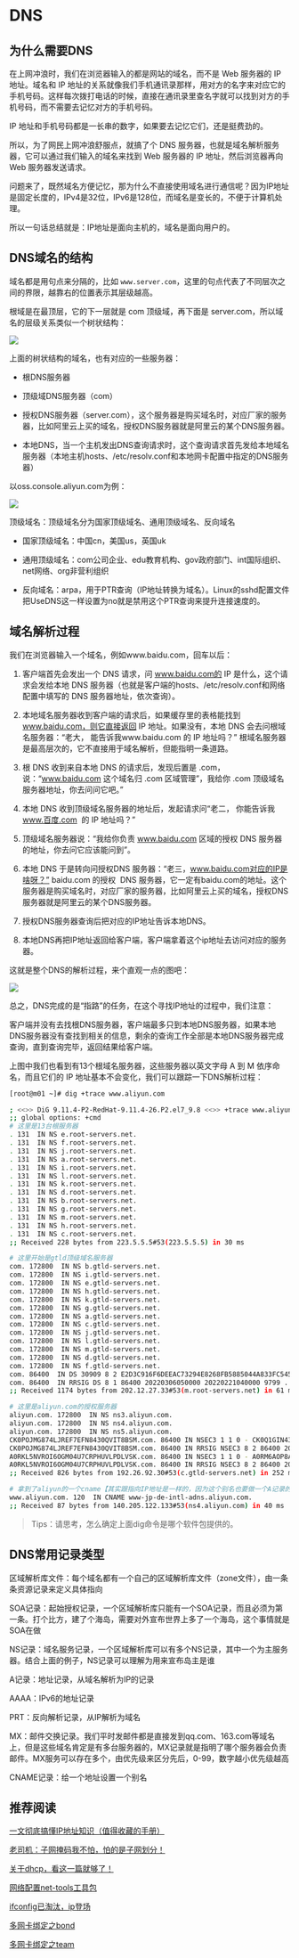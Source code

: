 # DNS

## 为什么需要DNS

在上网冲浪时，我们在浏览器输入的都是网站的域名，而不是 Web 服务器的 IP 地址。域名和 IP 地址的关系就像我们手机通讯录那样，用对方的名字来对应它的手机号码。这样每次拨打电话的时候，直接在通讯录里查名字就可以找到对方的手机号码，而不需要去记忆对方的手机号码。

IP 地址和手机号码都是一长串的数字，如果要去记忆它们，还是挺费劲的。

所以，为了网民上网冲浪舒服点，就搞了个 DNS 服务器，也就是域名解析服务器，它可以通过我们输入的域名来找到 Web 服务器的 IP 地址，然后浏览器再向 Web 服务器发送请求。

问题来了，既然域名方便记忆，那为什么不直接使用域名进行通信呢？因为IP地址是固定长度的，IPv4是32位，IPv6是128位，而域名是变长的，不便于计算机处理。

所以一句话总结就是：IP地址是面向主机的，域名是面向用户的。

## DNS域名的结构

域名都是用句点来分隔的，比如 `www.server.com`，这里的句点代表了不同层次之间的界限，越靠右的位置表示其层级越高。

根域是在最顶层，它的下一层就是 com 顶级域，再下面是 server.com，所以域名的层级关系类似一个树状结构：

![](../../\imgs\dns-1.jpg)

上面的树状结构的域名，也有对应的一些服务器：

- 根DNS服务器

- 顶级域DNS服务器（com）

- 授权DNS服务器（server.com），这个服务器是购买域名时，对应厂家的服务器，比如阿里云上买的域名，授权DNS服务器就是阿里云的某个DNS服务器。

- 本地DNS，当一个主机发出DNS查询请求时，这个查询请求首先发给本地域名服务器（本地主机hosts、/etc/resolv.conf和本地网卡配置中指定的DNS服务器）

以oss.console.aliyun.com为例：

![](../../\imgs\dns-2.png)

顶级域名：顶级域名分为国家顶级域名、通用顶级域名、反向域名

- 国家顶级域名：中国cn，美国us，英国uk

- 通用顶级域名：com公司企业、edu教育机构、gov政府部门、int国际组织、net网络、org非营利组织

- 反向域名：arpa，用于PTR查询（IP地址转换为域名）。Linux的sshd配置文件把UseDNS这一样设置为no就是禁用这个PTR查询来提升连接速度的。

## 域名解析过程

我们在浏览器输入一个域名，例如www.baidu.com，回车以后：

1. 客户端首先会发出一个 DNS 请求，问 www.baidu.com的 IP 是什么，这个请求会发给本地 DNS 服务器（也就是客户端的hosts、/etc/resolv.conf和网络配置中填写的 DNS 服务器地址，依次查询）。

2. 本地域名服务器收到客户端的请求后，如果缓存里的表格能找到 www.baidu.com，则它直接返回 IP 地址。如果没有，本地 DNS 会去问根域名服务器：“老大， 能告诉我www.baidu.com 的 IP 地址吗？” 根域名服务器是最高层次的，它不直接用于域名解析，但能指明一条道路。

3. 根 DNS 收到来自本地 DNS 的请求后，发现后置是 .com，说：“www.baidu.com 这个域名归 .com 区域管理”，我给你 .com 顶级域名服务器地址，你去问问它吧。”

4. 本地 DNS 收到顶级域名服务器的地址后，发起请求问“老二， 你能告诉我 www.百度.com  的 IP 地址吗？”

5. 顶级域名服务器说：“我给你负责 www.baidu.com 区域的授权 DNS 服务器的地址，你去问它应该能问到”。

6. 本地 DNS 于是转向问授权DNS 服务器：“老三，www.baidu.com对应的IP是啥呀？” baidu.com 的授权  DNS 服务器，它一定有baidu.com的地址。这个服务器是购买域名时，对应厂家的服务器，比如阿里云上买的域名，授权DNS服务器就是阿里云的某个DNS服务器。

7. 授权DNS服务器查询后把对应的IP地址告诉本地DNS。

8. 本地DNS再把IP地址返回给客户端，客户端拿着这个ip地址去访问对应的服务器。

这就是整个DNS的解析过程，来个直观一点的图吧：

![](../../\imgs\dns-3.jpg)

总之，DNS完成的是“指路”的任务，在这个寻找IP地址的过程中，我们注意：

客户端并没有去找根DNS服务器，客户端最多只到本地DNS服务器，如果本地DNS服务器没有查找到相关的信息，剩余的查询工作全部是本地DNS服务器完成查询，直到查询完毕，返回结果给客户端。

上图中我们也看到有13个根域名服务器，这些服务器以英文字母 A 到 M 依序命名，而且它们的 IP 地址基本不会变化，我们可以跟踪一下DNS解析过程：

```bash
[root@m01 ~]# dig +trace www.aliyun.com

; <<>> DiG 9.11.4-P2-RedHat-9.11.4-26.P2.el7_9.8 <<>> +trace www.aliyun.com
;; global options: +cmd
# 这里是13台根服务器
. 131  IN NS e.root-servers.net.
. 131  IN NS f.root-servers.net.
. 131  IN NS j.root-servers.net.
. 131  IN NS a.root-servers.net.
. 131  IN NS i.root-servers.net.
. 131  IN NS l.root-servers.net.
. 131  IN NS k.root-servers.net.
. 131  IN NS d.root-servers.net.
. 131  IN NS b.root-servers.net.
. 131  IN NS g.root-servers.net.
. 131  IN NS m.root-servers.net.
. 131  IN NS h.root-servers.net.
. 131  IN NS c.root-servers.net.
;; Received 228 bytes from 223.5.5.5#53(223.5.5.5) in 30 ms

# 这里开始是gtld顶级域名服务器
com. 172800  IN NS b.gtld-servers.net.
com. 172800  IN NS i.gtld-servers.net.
com. 172800  IN NS e.gtld-servers.net.
com. 172800  IN NS h.gtld-servers.net.
com. 172800  IN NS k.gtld-servers.net.
com. 172800  IN NS g.gtld-servers.net.
com. 172800  IN NS a.gtld-servers.net.
com. 172800  IN NS c.gtld-servers.net.
com. 172800  IN NS j.gtld-servers.net.
com. 172800  IN NS l.gtld-servers.net.
com. 172800  IN NS m.gtld-servers.net.
com. 172800  IN NS d.gtld-servers.net.
com. 172800  IN NS f.gtld-servers.net.
com. 86400  IN DS 30909 8 2 E2D3C916F6DEEAC73294E8268FB5885044A833FC5459588F4A9184CF C41A5766
com. 86400  IN RRSIG DS 8 1 86400 20220306050000 20220221040000 9799 . mSH/a+D8mNSUXkh4BcIBC4qSSO8i7bEbj+Kzre8/4x8Dk2pSUWCmplI2 QSxK4toEtrfoIkZiA5uzjkdm83rJNhN6e9YoYKcLuw1Di2b2AylSBj1C LvvGf35SNWx6xUPa57dq8SJzJ93/Ml7VEA71p05vtO28cNBXpbtLv/BJ +oBS5vqFQW1nzOk5DM/B3mqjUzhYh9P2JV6NYHXo/avBF8+z5xI0YBhi ciQGdNaa3cNlzAPu39PMq8PkCl1Te1gF0bGHP6muwBYwN9xqutr9bKQR mWclvwirvEGrBsvLdHyw/cYZelpKUR6jxYA6jaJEWfiRCR+UMK8qIF+r IkmwFg==
;; Received 1174 bytes from 202.12.27.33#53(m.root-servers.net) in 61 ms

# 这里是aliyun.com的授权服务器
aliyun.com. 172800  IN NS ns3.aliyun.com.
aliyun.com. 172800  IN NS ns4.aliyun.com.
aliyun.com. 172800  IN NS ns5.aliyun.com.
CK0POJMG874LJREF7EFN8430QVIT8BSM.com. 86400 IN NSEC3 1 1 0 - CK0Q1GIN43N1ARRC9OSM6QPQR81H5M9A NS SOA RRSIG DNSKEY NSEC3PARAM
CK0POJMG874LJREF7EFN8430QVIT8BSM.com. 86400 IN RRSIG NSEC3 8 2 86400 20220228052341 20220221041341 38535 com. kHFbWrb9PnX4/Qdvm6KX6kZUUqqlhn6LufPTw8Tiqc9NJulWenzJi/a0 Xvw4raIVEPPxhWnmFpwltc9mZMW/mVsXyr4xaXg2y1kBQASpRzLwf1Zf 4oaLmc6t6relhsVL+XLwR0DE4svATQNv+elAr84MM1LIwR4I+HwWn51z rL5Hs8ivlpVosi3AtfAb7sEkRNkxeYyk+IQlLYlwugqtIQ==
A0RKL5NVROI6OGM04U7CRPHUVLPDLVSK.com. 86400 IN NSEC3 1 1 0 - A0RM6AOP8AMDHR1FA4R1HF1NGALFU6A3 NS DS RRSIG
A0RKL5NVROI6OGM04U7CRPHUVLPDLVSK.com. 86400 IN RRSIG NSEC3 8 2 86400 20220228063117 20220221052117 38535 com. eOLjaVoGh4hEIVP5Ll1ikkwG7mEvjxmfiXNKOfH7YN41ssOvPktazfA/ Dxf8amzox0ij3q90FeJ/KAHCFX88deBwY/ArcwUoNMQaXdNT1efL6Dlw WZU5j5LD42UPR6NLcMW4hhuAzF3+5A/2QaWSbwvVLA+zHqpNoUL57RPS uxSgD7NfhFFEatY91dJg/Xk7sBEXIrmkYBTBopqt3inNCA==
;; Received 826 bytes from 192.26.92.30#53(c.gtld-servers.net) in 252 ms

# 拿到了aliyun的一个cname【其实跟指向IP地址是一样的，因为这个别名也要做一个A记录的】，
www.aliyun.com. 120  IN CNAME www-jp-de-intl-adns.aliyun.com.
;; Received 87 bytes from 140.205.122.133#53(ns4.aliyun.com) in 40 ms
```

> Tips：请思考，怎么确定上面dig命令是哪个软件包提供的。

## DNS常用记录类型

区域解析库文件：每个域名都有一个自己的区域解析库文件（zone文件），由一条条资源记录来定义具体指向

SOA记录：起始授权记录，一个区域解析库只能有一个SOA记录，而且必须为第一条。打个比方，建了个海岛，需要对外宣布世界上多了一个海岛，这个事情就是SOA在做 

NS记录：域名服务记录，一个区域解析库可以有多个NS记录，其中一个为主服务器。结合上面的例子，NS记录可以理解为用来宣布岛主是谁

A记录：地址记录，从域名解析为IP的记录

AAAA：IPv6的地址记录

PRT：反向解析记录，从IP解析为域名

MX：邮件交换记录。我们平时发邮件都是直接发到qq.com、163.com等域名上，但是这些域名肯定是有多台服务器的，MX记录就是指明了哪个服务器会负责邮件。MX服务可以存在多个，由优先级来区分先后，0-99，数字越小优先级越高

CNAME记录：给一个地址设置一个别名

## 推荐阅读

[一文彻底搞懂IP地址知识（值得收藏的手册）](http://mp.weixin.qq.com/s?__biz=Mzg2MTU4OTA1Nw==&mid=2247496403&idx=1&sn=a30e17f821a0d606db9f583030692032&chksm=ce1669fdf961e0eb398efeae7b5c1f4e82fec3f483cc183757a35e8792cbd45e4a96aec57a06&scene=21#wechat_redirect)

[老司机：子网掩码我不怕，怕的是子网划分！](http://mp.weixin.qq.com/s?__biz=Mzg2MTU4OTA1Nw==&mid=2247496441&idx=1&sn=e51c7a22c8fb9052d080ba3677489ae8&chksm=ce1669d7f961e0c19e9415a28b16c988390a15e502233b995de83460370d8021f676a68e9a36&scene=21#wechat_redirect)

[关于dhcp，看这一篇就够了！](http://mp.weixin.qq.com/s?__biz=Mzg2MTU4OTA1Nw==&mid=2247496520&idx=1&sn=7cc2dc35a79d5f35f35167aa1848ade5&chksm=ce166866f961e1704cfa434ae3ff927634edf0e818b7c8d86d7edd7d03cba725dbb5308bf4f1&scene=21#wechat_redirect)

[网络配置net-tools工具包](http://mp.weixin.qq.com/s?__biz=Mzg2MTU4OTA1Nw==&mid=2247496690&idx=1&sn=2d9c4259fddd641aaf70a328021ceb30&chksm=ce1668dcf961e1cac2fd8688520bcbb816e3a5d61e196fec047dfe8ba06795a8a046b01a9fb5&scene=21#wechat_redirect)

[ifconfig已淘汰，ip登场](http://mp.weixin.qq.com/s?__biz=Mzg2MTU4OTA1Nw==&mid=2247496787&idx=1&sn=629f75a0b2c409ad337c2796c213cddf&chksm=ce166f7df961e66b703af872af63315211c38fc2508f2250b3368317aa136e511d51800383d5&scene=21#wechat_redirect)

[多网卡绑定之bond](http://mp.weixin.qq.com/s?__biz=Mzg2MTU4OTA1Nw==&mid=2247497115&idx=1&sn=39b384e503be84664a9509eb472e026b&chksm=ce166eb5f961e7a3a3704422d6e3b8f8b593645a2b329b9241d984cdd0734c3f89ee3f9464d9&scene=21#wechat_redirect)

[多网卡绑定之team](http://mp.weixin.qq.com/s?__biz=Mzg2MTU4OTA1Nw==&mid=2247497128&idx=1&sn=d4f0b81a3ba67c7eaa26004526220460&chksm=ce166e86f961e7905ef09a293f3cd255739c8fa10da4d074079df2d981310ed43da1d5186757&scene=21#wechat_redirect)

